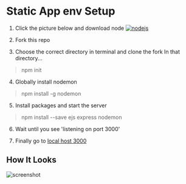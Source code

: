 # Static App env Setup

1. Click the picture below and download node
[![nodejs](https://github.com/Alvarian/static_env/blob/master/public/media/main/node.png?raw=true)](https://nodejs.org/en/)

2. Fork this repo

3. Choose the correct directory in terminal and clone the fork
In that directory...
> npm init

4. Globally install nodemon
> npm install -g nodemon

5. Install packages and start the server
> npm install --save ejs express
> nodemon

6. Wait until you see 'listening on port 3000'

7. Finally go to [local host 3000](http://localhost:3000/)


## How It Looks
![screenshot]()